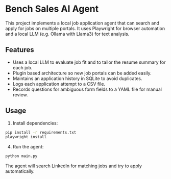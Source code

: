 # Bench Sales AI Agent

This project implements a local job application agent that can search and apply for jobs on multiple portals. It uses Playwright for browser automation and a local LLM (e.g. Ollama with Llama3) for text analysis.

## Features


- Uses a local LLM to evaluate job fit and to tailor the resume summary for each job.
- Plugin based architecture so new job portals can be added easily.
- Maintains an application history in SQLite to avoid duplicates.
- Logs each application attempt to a CSV file.
- Records questions for ambiguous form fields to a YAML file for manual review.

## Usage

1. Install dependencies:

```bash
pip install -r requirements.txt
playwright install
```


4. Run the agent:

```bash
python main.py
```

The agent will search LinkedIn for matching jobs and try to apply automatically.

